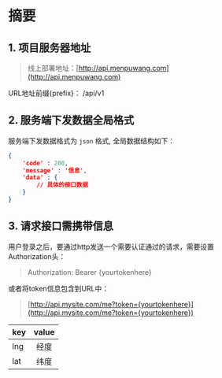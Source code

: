 # 

# 摘要

## 1. 项目服务器地址

> 线上部署地址：[http://api.menpuwang.com](http://api.menpuwang.com)

URL地址前缀{prefix}： /api/v1

## 2. 服务端下发数据全局格式

服务端下发数据格式为 `json` 格式, 全局数据结构如下：

```json
{
    'code' : 200,
    'message' : '信息',
    'data' : {
        // 具体的接口数据
    }
}
```

## 3. 请求接口需携带信息

用户登录之后，要通过http发送一个需要认证通过的请求，需要设置Authorization头：

> Authorization: Bearer {yourtokenhere}

或者将token信息包含到URL中：

> [http://api.mysite.com/me?token={yourtokenhere}](http://api.mysite.com/me?token={yourtokenhere})

| key | value |
| --- | :---: |
| lng | 经度 |
| lat | 纬度 |



